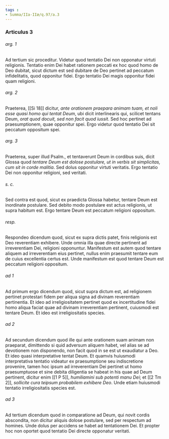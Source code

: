 ```yaml
---
tags : 
- Summa/IIa-IIæ/q.97/a.3
---
```


### Articulus 3

###### arg. 1
Ad tertium sic proceditur. Videtur quod tentatio Dei non opponatur virtuti religionis. Tentatio enim Dei habet rationem peccati ex hoc quod homo de Deo dubitat, sicut dictum est sed dubitare de Deo pertinet ad peccatum infidelitatis, quod opponitur fidei. Ergo tentatio Dei magis opponitur fidei quam religioni.

###### arg. 2
Praeterea, [[Si 18]] dicitur, *ante orationem praepara animam tuam, et noli esse quasi homo qui tentat Deum*, ubi dicit interlinearis qui, scilicet tentans Deum, *orat quod docuit, sed non facit quod iussit*. Sed hoc pertinet ad praesumptionem, quae opponitur spei. Ergo videtur quod tentatio Dei sit peccatum oppositum spei.

###### arg. 3
Praeterea, super illud Psalm., et tentaverunt Deum in cordibus suis, dicit Glossa quod *tentare Deum est dolose postulare, ut in verbis sit simplicitas, cum sit in corde malitia*. Sed dolus opponitur virtuti veritatis. Ergo tentatio Dei non opponitur religioni, sed veritati.

###### s. c.
Sed contra est quod, sicut ex praedicta Glossa habetur, tentare Deum est inordinate postulare. Sed debito modo postulare est actus religionis, ut supra habitum est. Ergo tentare Deum est peccatum religioni oppositum.

###### resp.
Respondeo dicendum quod, sicut ex supra dictis patet, finis religionis est Deo reverentiam exhibere. Unde omnia illa quae directe pertinent ad irreverentiam Dei, religioni opponuntur. Manifestum est autem quod tentare aliquem ad irreverentiam eius pertinet, nullus enim praesumit tentare eum de cuius excellentia certus est. Unde manifestum est quod tentare Deum est peccatum religioni oppositum.

###### ad 1
Ad primum ergo dicendum quod, sicut supra dictum est, ad religionem pertinet protestari fidem per aliqua signa ad divinam reverentiam pertinentia. Et ideo ad irreligiositatem pertinet quod ex incertitudine fidei homo aliqua faciat quae ad divinam irreverentiam pertinent, cuiusmodi est tentare Deum. Et ideo est irreligiositatis species.

###### ad 2
Ad secundum dicendum quod ille qui ante orationem suam animam non praeparat, dimittendo si quid adversum aliquem habet, vel alias se ad devotionem non disponendo, non facit quod in se est ut exaudiatur a Deo. Et ideo quasi interpretative tentat Deum. Et quamvis huiusmodi interpretativa tentatio videatur ex praesumptione seu indiscretione provenire, tamen hoc ipsum ad irreverentiam Dei pertinet ut homo praesumptuose et sine debita diligentia se habeat in his quae ad Deum pertinent, dicitur enim [[1 P 5]], *humiliamini sub potenti manu Dei*; et [[2 Tm 2]], *sollicite cura teipsum probabilem exhibere Deo*. Unde etiam huiusmodi tentatio irreligiositatis species est.

###### ad 3
Ad tertium dicendum quod in comparatione ad Deum, qui novit cordis abscondita, non dicitur aliquis dolose postulare, sed per respectum ad homines. Unde dolus per accidens se habet ad tentationem Dei. Et propter hoc non oportet quod tentatio Dei directe opponatur veritati.


